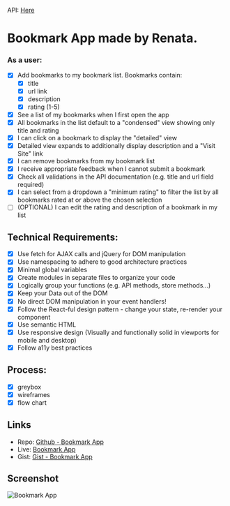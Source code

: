 API: [Here](https://thinkful-list-API.herokuapp.com/renata/bookmarks)
# Bookmark App made by Renata.

### As a user:
- [x] Add bookmarks to my bookmark list. Bookmarks contain:
  - [x] title
  - [x] url link
  - [x] description
  - [x] rating (1-5)
- [x] See a list of my bookmarks when I first open the app
- [x] All bookmarks in the list default to a "condensed" view showing only title and rating
- [x] I can click on a bookmark to display the "detailed" view
- [x] Detailed view expands to additionally display description and a "Visit Site" link
- [x] I can remove bookmarks from my bookmark list
- [x] I receive appropriate feedback when I cannot submit a bookmark
- [x] Check all validations in the API documentation (e.g. title and url field required)
- [x] I can select from a dropdown a "minimum rating" to filter the list by all bookmarks rated at or above the chosen selection
- [ ] (OPTIONAL) I can edit the rating and description of a bookmark in my list

## Technical Requirements:
- [x] Use fetch for AJAX calls and jQuery for DOM manipulation
- [x] Use namespacing to adhere to good architecture practices
- [x] Minimal global variables
- [x] Create modules in separate files to organize your code
- [x] Logically group your functions (e.g. API methods, store methods...)
- [x] Keep your Data out of the DOM
- [x] No direct DOM manipulation in your event handlers!
- [x] Follow the React-ful design pattern - change your state, re-render your component
- [x] Use semantic HTML
- [x] Use responsive design (Visually and functionally solid in viewports for mobile and desktop)
- [x] Follow a11y best practices

## Process:

- [x] greybox
- [x] wireframes
- [x] flow chart

## Links

* Repo: [Github - Bookmark App](https://github.com/thinkful-ei-panda/renata-bookmark-app)
* Live: [Bookmark App](https://thinkful-ei-panda.github.io/renata-bookmark-app/)
* Gist: [Gist - Bookmark App](https://gist.github.com/Seraphyne/fb17b0484af9f3de60a67d3f2a018e60)


## Screenshot

![Bookmark App](#)